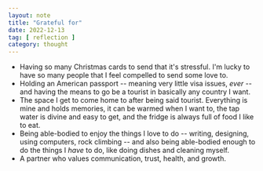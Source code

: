 ```yaml
---
layout: note
title: "Grateful for"
date: 2022-12-13
tag: [ reflection ]
category: thought
---
```


- Having so many Christmas cards to send that it's stressful. I'm lucky to have so many people that I feel compelled to send some love to.
- Holding an American passport -- meaning very little visa issues, *ever* -- and having the means to go be a tourist in basically any country I want. 
- The space I get to come home to after being said tourist. Everything is mine and holds memories, it can be warmed when I want to, the tap water is divine and easy to get, and the fridge is always full of food I like to eat.
- Being able-bodied to enjoy the things I love to do -- writing, designing, using computers, rock climbing -- and also being able-bodied enough to do the things I *have* to do, like doing dishes and cleaning myself.
- A partner who values communication, trust, health, and growth.